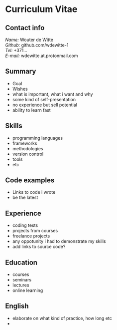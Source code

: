 # Curriculum Vitae

## Contact info
*Name:*   Wouter de Witte  
*Github:* github.com/wdewitte-1  
*Tel:*    +371...  
*E-mail:* wdewitte.at.protonmail.com  

## Summary
- Goal
- Wishes
- what is important, what i want and why
- some kind of self-presentation
- no experience but sell potential
- ability to learn fast

## Skills
- programming languages
- frameworks
- methodologies
- version control
- tools
- etc

## Code examples
- Links to code i wrote
- be the latest

## Experience
- coding tests
- projects from courses
- freelance projects
- any oppotunity i had to demonstrate my skills
- add links to source code?

## Education
- courses
- seminars
- lectures
- online learning

## English
- elaborate on what kind of practice, how long etc
- 
